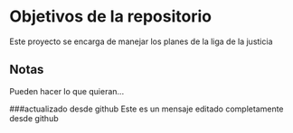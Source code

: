 # Objetivos de la repositorio

Este proyecto se encarga de manejar los planes de la liga de la justicia


## Notas
Pueden hacer lo que quieran...

###actualizado desde github
Este es un mensaje editado completamente desde github
